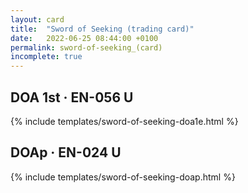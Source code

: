 ```yaml
---
layout: card
title:  "Sword of Seeking (trading card)"
date:   2022-06-25 08:44:00 +0100
permalink: sword-of-seeking_(card)
incomplete: true
---
```


## DOA 1st &middot; EN-056 U

{% include templates/sword-of-seeking-doa1e.html %}


## DOAp &middot; EN-024 U

{% include templates/sword-of-seeking-doap.html %}
